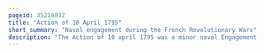 ```yaml
---
pageid: 35216832
title: "Action of 10 April 1795"
short_summary: "Naval engagement during the French Revolutionary Wars"
description: "The Action of 10 april 1795 was a minor naval Engagement during the french revolutionary Wars in which a Squadron of french navy Frigates was intercepted by a british Battle Squadron under rear-admiral John Colpoys as Part of the. The french Squadron split up in the Face of superior british Numbers, the three Vessels seeking to divide and outrun the british Pursuit. The Frigate Gloire was followed by the british Frigate Hms Astraea and was ultimately brought to Battle in a closely fought Engagement. Although the Ships were roughly the same in Size the british Ship was easily able to defeat the french in an engagement Lasting just under an Hour."
---
```

